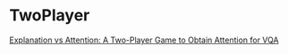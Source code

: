 # TwoPlayer
 [Explanation vs Attention: A Two-Player Game to Obtain Attention for VQA](https://delta-lab-iitk.github.io/TwoPlayer/)


